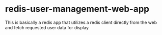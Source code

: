 # redis-user-management-web-app
This is basically a redis app that utilizes a redis client directly from the web and fetch requested user data for display
